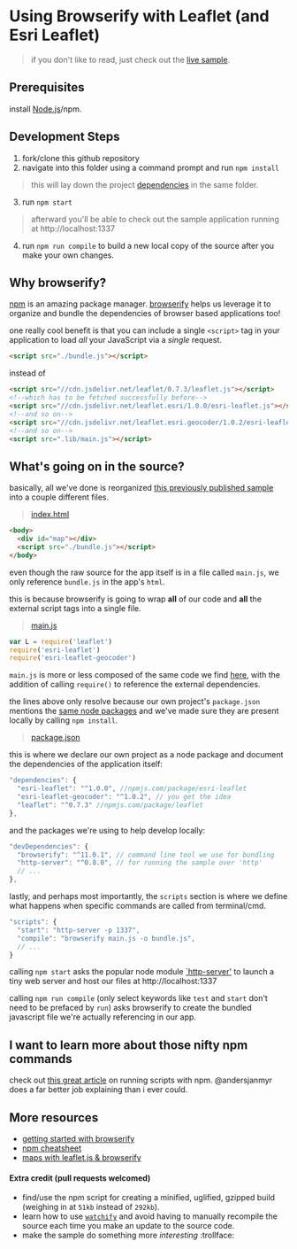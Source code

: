 # Using Browserify with Leaflet (and Esri Leaflet)

> if you don't like to read, just check out the [live sample](http://esri.github.io/developer-support/web-leaflet/browserify/index.html).

## Prerequisites

install [Node.js](https://nodejs.org/en/)/npm.

## Development Steps

1. fork/clone this github repository
2. navigate into this folder using a command prompt and run `npm install`
> this will lay down the project [dependencies](https://github.com/Esri/developer-support/blob/master/web-leaflet/browserify/package.json#L8-L18) in the same folder.

3. run `npm start`
> afterward you'll be able to check out the sample application running at http://localhost:1337

4. run `npm run compile` to build a new local copy of the source after you make your own changes.

## Why browserify?

[npm](http://npmjs.org) is an amazing package manager.  [browserify](http://browserify.org/) helps us leverage it to organize and bundle the dependencies of browser based applications too!

one really cool benefit is that you can include a single `<script>` tag in your application to load *all* your JavaScript via a *single* request.

```html
<script src="./bundle.js"></script>
```
instead of
```html
<script src="//cdn.jsdelivr.net/leaflet/0.7.3/leaflet.js"></script>
<!--which has to be fetched successfully before-->
<script src="//cdn.jsdelivr.net/leaflet.esri/1.0.0/esri-leaflet.js"></script>
<!--and so on-->
<script src="//cdn.jsdelivr.net/leaflet.esri.geocoder/1.0.2/esri-leaflet-geocoder.js"></script>
<!--and so on-->
<script src=".lib/main.js"></script>
```

## What's going on in the source?

basically, all we've done is reorganized [this previously published sample](http://esri.github.io/esri-leaflet/examples/geocoding-control.html) into a couple different files.

> [index.html](https://github.com/Esri/developer-support/blob/master/web-leaflet/browserify/index.html)

```html
<body>
  <div id="map"></div>
  <script src="./bundle.js"></script>
</body>
```
even though the raw source for the app itself is in a file called `main.js`, we only reference `bundle.js` in the app's `html`.

this is because browserify is going to wrap **all** of our code and **all** the external script tags into a single file.

> [main.js](https://github.com/Esri/developer-support/blob/master/web-leaflet/browserify/main.js)

```js
var L = require('leaflet')
require('esri-leaflet')
require('esri-leaflet-geocoder')
```

`main.js` is more or less composed of the same code we find [here](http://esri.github.io/esri-leaflet/examples/geocoding-control.html), with the addition of calling `require()` to reference the external dependencies.

the lines above only resolve because our own project's `package.json` mentions the [same node packages](https://github.com/Esri/developer-support/blob/master/web-leaflet/browserify/package.json#L9-L11) and we've made sure they are present locally by calling `npm install`.

> [package.json](https://github.com/Esri/developer-support/blob/master/web-leaflet/browserify/package.json)

this is where we declare our own project as a node package and document the dependencies of the application itself:

```js
"dependencies": {
  "esri-leaflet": "^1.0.0", //npmjs.com/package/esri-leaflet
  "esri-leaflet-geocoder": "^1.0.2", // you get the idea
  "leaflet": "^0.7.3" //npmjs.com/package/leaflet
},
```
and the packages we're using to help develop locally:
```js
"devDependencies": {
  "browserify": "^11.0.1", // command line tool we use for bundling
  "http-server": "^0.8.0", // for running the sample over 'http'
  // ...
},
```

lastly, and perhaps most importantly, the `scripts` section is where we define what happens when specific commands are called from terminal/cmd.

```js
"scripts": {
  "start": "http-server -p 1337",
  "compile": "browserify main.js -o bundle.js",
  // ...
}
```

calling `npm start` asks the popular node module [`http-server'](https://www.npmjs.com/package/http-server) to launch a tiny web server and host our files at http://localhost:1337

calling `npm run compile` (only select keywords like `test` and `start` don't need to be prefaced by `run`) asks browserify to create the bundled javascript file we're actually referencing in our app.

## I want to learn more about those nifty npm commands

check out [this great article](http://www.jayway.com/2014/03/28/running-scripts-with-npm/) on running scripts with npm.  @andersjanmyr does a far better job explaining than i ever could.

## More resources

* [getting started with browserify](http://www.sitepoint.com/getting-started-browserify/)
* [npm cheatsheet](http://browsenpm.org/help)
* [maps with leaflet.js & browserify](http://makerlog.org/posts/leaflet-basics/)

#### Extra credit (pull requests welcomed)

* find/use the npm script for creating a minified, uglified, gzipped build (weighing in at `51kb` instead of `292kb`).
* learn how to use [`watchify`](https://github.com/substack/watchify) and avoid having to manually recompile the source each time you make an update to the source code.
* make the sample do something more *interesting* :trollface: